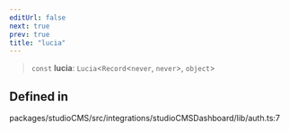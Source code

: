 ```yaml
---
editUrl: false
next: true
prev: true
title: "lucia"
---
```


> `const` **lucia**: `Lucia`\<`Record`\<`never`, `never`\>, `object`\>

## Defined in

packages/studioCMS/src/integrations/studioCMSDashboard/lib/auth.ts:7
